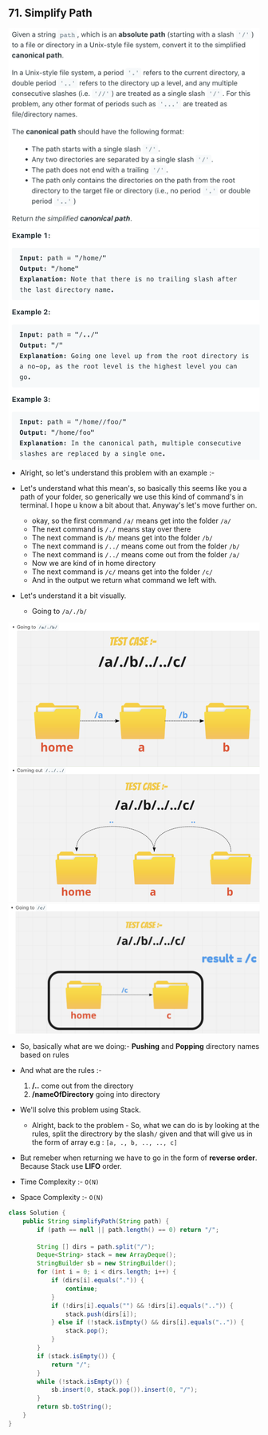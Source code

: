 ## 71. Simplify Path
![](img/2022-05-09-09-32-06.png)
![](img/2022-05-09-09-32-17.png)

 - Alright, so let's understand this problem with an example :-

- Let's understand what this mean's, so basically this seems like you a path of your 
  folder, so generically we use this kind of command's in terminal. I hope u know a 
  bit about that. Anyway's let's move further on.
  - okay, so the first command `/a/` means get into the folder `/a/`
  - The next command is `/./` means stay over there
  - The next command is `/b/` means get into the folder `/b/`
  - The next command is `/../` means come out from the folder `/b/`
  - The next command is `/../` means come out from the folder `/a/`
  - Now we are kind of in home directory
  - The next command is `/c/` means get into the folder `/c/`
  - And in the output we return what command we left with.

- Let's understand it a bit visually.
  - Going to `/a/./b/`

![](img/2022-05-09-09-36-34.png)
![](img/2022-05-09-09-36-46.png)

- So, basically what are we doing:-
  **Pushing** and **Popping** directory names based on rules

- And what are the rules :-
  1. **/..** come out from the directory
  2. **/nameOfDirectory** going into directory

- We'll solve this problem using Stack.
  - Alright, back to the problem - So, what we can do is by 
    looking at the rules, split the directrory by the slash`/` given 
    and that will give us in the form of array e.g : `[a, ., b, .., .., c]`

- But remeber when returning we have to go in the form of **reverse order**. 
  Because Stack use **LIFO** order.

- Time Complexity :- `O(N)`
- Space Complexity :- `O(N)`

```java
class Solution {
    public String simplifyPath(String path) {
        if (path == null || path.length() == 0) return "/";
        
        String [] dirs = path.split("/");
        Deque<String> stack = new ArrayDeque();
        StringBuilder sb = new StringBuilder();
        for (int i = 0; i < dirs.length; i++) {
            if (dirs[i].equals(".")) {
                continue;
            }
            if (!dirs[i].equals("") && !dirs[i].equals("..")) {
                stack.push(dirs[i]);
            } else if (!stack.isEmpty() && dirs[i].equals("..")) {
                stack.pop();
            }
        }
        if (stack.isEmpty()) {
            return "/";
        } 
        while (!stack.isEmpty()) {
            sb.insert(0, stack.pop()).insert(0, "/");
        }        
        return sb.toString();
    }
}
```